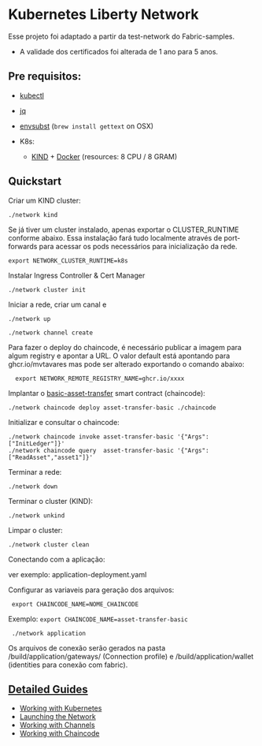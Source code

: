 # Kubernetes Liberty Network 

Esse projeto foi adaptado a partir da test-network do Fabric-samples. 

* A validade dos certificados foi alterada de 1 ano para 5 anos.

## Pre requisitos:

- [kubectl](https://kubernetes.io/docs/tasks/tools/)
- [jq](https://stedolan.github.io/jq/)
- [envsubst](https://www.gnu.org/software/gettext/manual/html_node/envsubst-Invocation.html) (`brew install gettext` on OSX)

- K8s:
  - [KIND](https://kind.sigs.k8s.io/docs/user/quick-start/#installation) + [Docker](https://www.docker.com) (resources: 8 CPU / 8 GRAM) 

## Quickstart 

Criar um KIND cluster:  
```shell
./network kind
```

Se já tiver um cluster instalado, apenas exportar o CLUSTER_RUNTIME conforme abaixo. Essa instalação fará tudo localmente através de port-forwards para acessar os pods necessários para inicialização da rede.
```shell
export NETWORK_CLUSTER_RUNTIME=k8s
```

Instalar Ingress Controller & Cert Manager
```shell
./network cluster init
```

Iniciar a rede, criar um canal e 

```shell
./network up

./network channel create
```

Para fazer o deploy do chaincode, é necessário publicar a imagem para algum registry e apontar a URL.
O valor default está apontando para ghcr.io/mvtavares mas pode ser alterado exportando o comando abaixo:

```shell
  export NETWORK_REMOTE_REGISTRY_NAME=ghcr.io/xxxx
```

Implantar o [basic-asset-transfer](../asset-transfer-basic) smart contract (chaincode):

```shell
./network chaincode deploy asset-transfer-basic ./chaincode
```

Initializar e consultar o chaincode:
```shell
./network chaincode invoke asset-transfer-basic '{"Args":["InitLedger"]}'
./network chaincode query  asset-transfer-basic '{"Args":["ReadAsset","asset1"]}'
```

Terminar a rede: 
```shell
./network down 
```

Terminar o cluster (KIND): 
```shell
./network unkind
```

Limpar o cluster: 
```shell
./network cluster clean
```

Conectando com a aplicação:

ver exemplo: application-deployment.yaml

Configurar as variaveis para geração dos arquivos:

```shell
 export CHAINCODE_NAME=NOME_CHAINCODE
```

Exemplo: `export CHAINCODE_NAME=asset-transfer-basic`

```shell
 ./network application
```

Os arquivos de conexão serão gerados na pasta /build/application/gateways/ (Connection profile) e /build/application/wallet (identities para conexão com fabric).

## [Detailed Guides](docs/README.md)

- [Working with Kubernetes](docs/KUBERNETES.md)
- [Launching the Network](docs/NETWORK.md)
- [Working with Channels](docs/CHANNELS.md)
- [Working with Chaincode](docs/CHAINCODE.md)
